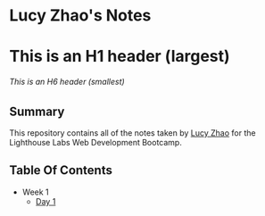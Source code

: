 # Lucy Zhao's Notes

# This is an H1 header (largest)
###### This is an H6 header (smallest)

## Summary 

This repository contains all of the notes taken by [Lucy Zhao](https://gist.github.com/minlucyzhao) for the Lighthouse Labs Web Development Bootcamp.

## Table Of Contents

* Week 1
    * [Day 1](w1d1)